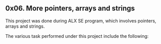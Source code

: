 ## 0x06. More pointers, arrays and strings

This project was done during ALX SE program, which involves pointers, arrays and strings.

The various task performed under this project include the following:
